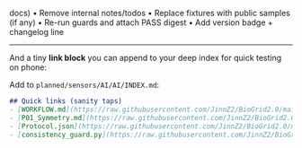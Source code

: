 docs)
	•	Remove internal notes/todos
	•	Replace fixtures with public samples (if any)
	•	Re-run guards and attach PASS digest
	•	Add version badge + changelog line

 ---

And a tiny **link block** you can append to your deep index for quick testing on phone:

Add to `planned/sensors/AI/AI/INDEX.md`:

```markdown
## Quick links (sanity taps)
- [WORKFLOW.md](https://raw.githubusercontent.com/JinnZ2/BioGrid2.0/main/planned/sensors/AI/AI/WORKFLOW.md)
- [P01_Symmetry.md](https://raw.githubusercontent.com/JinnZ2/BioGrid2.0/main/planned/sensors/AI/AI/P01_Symmetry.md)
- [Protocol.json](https://raw.githubusercontent.com/JinnZ2/BioGrid2.0/main/planned/sensors/AI/AI/Protocol.json)
- [consistency_guard.py](https://raw.githubusercontent.com/JinnZ2/BioGrid2.0/main/planned/sensors/AI/AI/consistency_guard.py)
